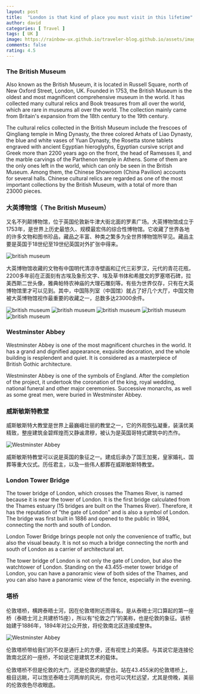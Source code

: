 ```yaml
---
layout: post
title:  "London is that kind of place you must visit in this lifetime"
author: david
categories: [ Travel ]
tags: [ UK ]
image: https://rainbow-ux.github.io/traveler-blog.github.io/assets/images/2013-05-14/2013-05-14-british-museum-cover.jpg
comments: false
rating: 4.5
---
```

### The British Museum
Also known as the British Museum, it is located in Russell Square, north of New Oxford Street, London, UK. Founded in 1753, the British Museum is the oldest and most magnificent comprehensive museum in the world. It has collected many cultural relics and Book treasures from all over the world, which are rare in museums all over the world. The collection mainly came from Britain's expansion from the 18th century to the 19th century.

The cultural relics collected in the British Museum include the frescoes of Qingliang temple in Ming Dynasty, the three colored Arhats of Liao Dynasty, the blue and white vases of Yuan Dynasty, the Rosetta stone tablets engraved with ancient Egyptian hieroglyphs, Egyptian cursive script and Greek more than 2200 years ago on the front, the head of Ramesses II, and the marble carvings of the Parthenon temple in Athens. Some of them are the only ones left in the world, which can only be seen in the British Museum. Among them, the Chinese Showroom (China Pavilion) accounts for several halls. Chinese cultural relics are regarded as one of the most important collections by the British Museum, with a total of more than 23000 pieces.

### 大英博物馆（ The British Museum）
又名不列颠博物馆，位于英国伦敦新牛津大街北面的罗素广场。大英博物馆成立于1753年，是世界上历史最悠久、规模最宏伟的综合性博物馆。它收藏了世界各地的许多文物和图书珍品，藏品之丰富、种类之繁多为全世界博物馆所罕见。藏品主要是英国于18世纪至19世纪英国对外扩张中得来。

![british museum](https://rainbow-ux.github.io/traveler-blog.github.io/assets/images/2013-05-14/2013-05-14-british-museum-01.jpg)

大英博物馆收藏的文物有中国明代清凉寺壁画和辽代三彩罗汉，元代的青花花瓶，2200多年前在正面刻有古埃及象形文字、埃及草书体和希腊文的罗塞塔石碑，拉美西斯二世头像，雅典帕特农神庙的大理石雕刻等。有些为世界仅存，只有在大英博物馆里才可以见到。其中，中国陈列室（中国馆）就占了好几个大厅，中国文物被大英博物馆视作最重要的收藏之一，总数多达23000余件。<br>

![british museum](https://rainbow-ux.github.io/traveler-blog.github.io/assets/images/2013-05-14/2013-05-14-london-03.jpg)
![british museum](https://rainbow-ux.github.io/traveler-blog.github.io/assets/images/2013-05-14/2013-05-14-london-04.jpg)
![british museum](https://rainbow-ux.github.io/traveler-blog.github.io/assets/images/2013-05-14/2013-05-14-london-05.jpg)
![british museum](https://rainbow-ux.github.io/traveler-blog.github.io/assets/images/2013-05-14/2013-05-14-london-06.jpg)
![british museum](https://rainbow-ux.github.io/traveler-blog.github.io/assets/images/2013-05-14/2013-05-14-london-07.jpg)

### Westminster Abbey
Westminster Abbey is one of the most magnificent churches in the world. It has a grand and dignified appearance, exquisite decoration, and the whole building is resplendent and quiet. It is considered as a masterpiece of British Gothic architecture.

Westminster Abbey is one of the symbols of England. After the completion of the project, it undertook the coronation of the king, royal wedding, national funeral and other major ceremonies. Successive monarchs, as well as some great men, were buried in Westminster Abbey.

### 威斯敏斯特教堂
威斯敏斯特大教堂是世界上最巍峨壮丽的教堂之一，它的外观恢弘凝重，装潢优美精致，整座建筑金碧辉煌而又静谧肃穆，被认为是英国哥特式建筑中的杰作。

![Westminster Abbey](https://rainbow-ux.github.io/traveler-blog.github.io/assets/images/2013-05-14/2013-05-14-london-02.jpg)

威斯敏斯特教堂可以说是英国的象征之一。建成后承办了国王加冕，皇家婚礼、国葬等重大仪式。历任君主，以及一些伟人都葬在威斯敏斯特教堂。

### London Tower Bridge
The tower bridge of London, which crosses the Thames River, is named because it is near the tower of London. It is the first bridge calculated from the Thames estuary (15 bridges are built on the Thames River). Therefore, it has the reputation of "the gate of London" and is also a symbol of London. The bridge was first built in 1886 and opened to the public in 1894, connecting the north and south of London.

London Tower Bridge brings people not only the convenience of traffic, but also the visual beauty. It is not so much a bridge connecting the north and south of London as a carrier of architectural art.            

The tower bridge of London is not only the gate of London, but also the watchtower of London. Standing on the 43.455-meter tower bridge of London, you can have a panoramic view of both sides of the Thames, and you can also have a panoramic view of the fence, especially in the evening. 
### 塔桥
伦敦塔桥，横跨泰晤士河，因在伦敦塔附近而得名，是从泰晤士河口算起的第一座桥（泰晤士河上共建桥15座），所以有“伦敦之门”的美称，也是伦敦的象征。该桥始建于1886年，1894年对公众开放，将伦敦南北区连接成整体。

![Westminster Abbey](https://rainbow-ux.github.io/traveler-blog.github.io/assets/images/2013-05-14/2013-05-14-london-08.jpg)

伦敦塔桥带给我们的不仅是通行上的方便，还有视觉上的美感。与其说它是连接伦敦南北区的一座桥，不如说它是建筑艺术的载体。

伦敦塔桥不但是伦敦的大门，还是伦敦的眺望台。站在43.455米的伦敦塔桥上，极目远眺，可以饱览泰晤士河两岸的风光，你也可以凭栏远望，尤其是傍晚，美丽的伦敦夜色尽收眼底。